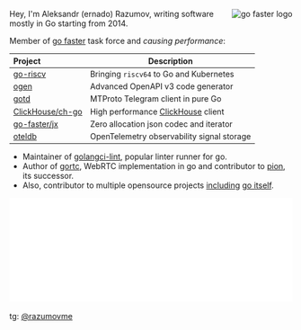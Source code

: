 <a href="https://github.com/go-faster"><img align="right" src="https://raw.githubusercontent.com/go-faster/.github/main/profile/logo_borderless.svg" height="65" alt="go faster logo"></a>

Hey, I'm Aleksandr (ernado) Razumov, writing software mostly in Go 
starting from 2014.

Member of [go faster](https://github.com/go-faster) task force and *causing performance*:

| Project                | Description                                      |
|:-----------------------|--------------------------------------------------|
| [go-riscv][go-riscv]   | Bringing `riscv64` to Go and Kubernetes          |
| [ogen][ogen]           | Advanced OpenAPI v3 code generator               |    
| [gotd][gotd]           | MTProto Telegram client in pure Go               |
| [ClickHouse/ch-go][ch] | High performance [ClickHouse][clickhouse] client |    
| [go-faster/jx][jx]     | Zero allocation json codec and iterator          |    
| [oteldb][oteldb]       | OpenTelemetry observability signal storage       |

[jx]: https://github.com/go-faster/jx "go-faster/jx"
[ch]: https://github.com/ClickHouse/ch-go "ClickHouse/ch-go"
[tail]: https://github.com/go-faster/tail "go-faster/tail"
[ogen]: https://github.com/ogen-go/ogen "ogen-go/ogen"
[gotd]: https://github.com/gotd "gotd"
[go-riscv]: https://github.com/go-riscv "go-riscv"
[oteldb]: https://github.com/oteldb/oteldb "oteldb/oteldb"

[clickhouse]: https://clickhouse.com/ "ClickHouse, open-source, high performance columnar OLAP"

* Maintainer of [golangci-lint](https://github.com/golangci/golangci-lint), popular linter runner for go.
* Author of [gortc](http://github.com/gortc/), WebRTC implementation in go and contributor to [pion](https://github.com/pion), its successor.
* Also, contributor to multiple opensource projects [including](https://golang.org/issue/32441) [go itself](https://github.com/golang/go/issues/25009).

<img alt="metrics" src="github-metrics.svg">

tg: [@razumovme](https://t.me/razumovme)
